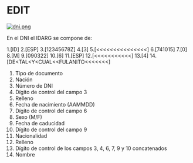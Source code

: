 # EDIT

[![dni.png](https://i.postimg.cc/XJ7dHsm8/dni.png)](https://postimg.cc/rd3DzN80)


En el DNI el IDARG se compone de:

1.[ID] 2.[ESP] 3.[12345678Z] 4.[3] 5.[<<<<<<<<<<<<<<<]
6.[741015] 7.[0] 8.[M] 9.[090322] 10.[6] 11.[ESP] 12.[<<<<<<<<<<<] 13.[4]
14.[DE<TAL<Y<CUAL<<FULANITO<<<<<<<]

1. Tipo de documento
2. Nación
3. Número de DNI
4. Dígito de control del campo 3
5. Relleno
6. Fecha de nacimiento (AAMMDD)
7. Dígito de control del campo 6
8. Sexo (M/F)
9. Fecha de caducidad
10. Dígito de control del campo 9
11. Nacionalidad
12. Relleno
13. Dígito de control de los campos 3, 4, 6, 7, 9 y 10 concatenados
14. Nombre
